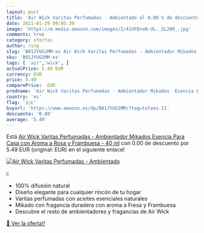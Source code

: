 ```yaml
---
layout: post
title: 'Air Wick Varitas Perfumadas - Ambientado al 0.00 % de descuento'
date: 2021-01-29 09:05:39
image: 'https://m.media-amazon.com/images/I/41VFQ+oN-UL._SL200_.jpg'
comments: true
category: ofertas
author: ring
slug: 'B01JYUG1MM-es Air Wick Varitas Perfumadas - Ambientador Mikados Esencia...'
sku: 'B01JYUG1MM-es'
tags: [ 'air','wick', ]
actualPrice: 5.49 EUR
currency: EUR
price: 5.49
comparePrice:  EUR
prodname: 'Air Wick Varitas Perfumadas - Ambientador Mikados  Esencia Para Casa con Aroma a Rosa y Frambuesa - 40 ml'
country: 'es'
flag: '🇪🇸'
buyurl: 'https://www.amazon.es/dp/B01JYUG1MM/?tag=tolees-21'
descuento: '0.00'
average: '5.49'
---
```


Está [Air Wick Varitas Perfumadas - Ambientador Mikados  Esencia Para Casa con Aroma a Rosa y Frambuesa - 40 ml](https://www.amazon.es/dp/B01JYUG1MM/?tag=tolees-21) con 0.00 de descuento por 5.49 EUR (original:  EUR) en el siguiente enlace!

[![Air Wick Varitas Perfumadas - Ambientado](https://m.media-amazon.com/images/I/41VFQ+oN-UL._SL200_.jpg)](https://www.amazon.es/dp/B01JYUG1MM/?tag=tolees-21)

ℹ️:

- 100% difusión natural
- Diseño elegante para cualquier rincón de tu hogar
- Varitas perfumadas con aceites esenciales naturales
- Mikado con fragancia duradera con aroma a Fresa y Frambuesa
- Descubre el resto de ambientadores y fragancias de Air Wick

[🛒 Ver la oferta!!](https://www.amazon.es/dp/B01JYUG1MM/?tag=tolees-21)

